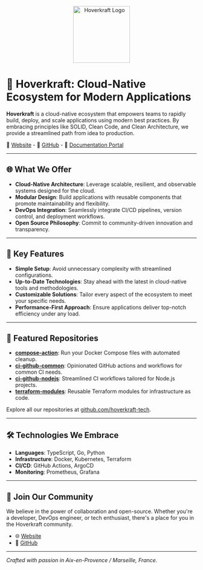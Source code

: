<!-- GitHub Organization Profile for Hoverkraft -->

<p align="center">
  <img src="https://avatars.githubusercontent.com/u/71885492?s=400&u=0f068d5733d972b51f83d04dfab06e13d6274710&v=4" alt="Hoverkraft Logo" width="150"/>
</p>

# 🚀 Hoverkraft: Cloud-Native Ecosystem for Modern Applications

**Hoverkraft** is a cloud-native ecosystem that empowers teams to rapidly build, deploy, and scale applications using modern best practices. By embracing principles like SOLID, Clean Code, and Clean Architecture, we provide a streamlined path from idea to production.

🔗 [Website](https://hoverkraft.cloud) - 🐙 [GitHub](https://github.com/hoverkraft-tech) - 📖 [Documentation Portal](https://docs.hoverkraft.cloud/)

---

## 🌐 What We Offer

- **Cloud-Native Architecture**: Leverage scalable, resilient, and observable systems designed for the cloud.
- **Modular Design**: Build applications with reusable components that promote maintainability and flexibility.
- **DevOps Integration**: Seamlessly integrate CI/CD pipelines, version control, and deployment workflows.
- **Open Source Philosophy**: Commit to community-driven innovation and transparency.

---

## 🧰 Key Features

- **Simple Setup**: Avoid unnecessary complexity with streamlined configurations.
- **Up-to-Date Technologies**: Stay ahead with the latest in cloud-native tools and methodologies.
- **Customizable Solutions**: Tailor every aspect of the ecosystem to meet your specific needs.
- **Performance-First Approach**: Ensure applications deliver top-notch efficiency under any load.

---

## 📂 Featured Repositories

- [**compose-action**](https://github.com/hoverkraft-tech/compose-action): Run your Docker Compose files with automated cleanup.
- [**ci-github-common**](https://github.com/hoverkraft-tech/ci-github-common): Opinionated GitHub actions and workflows for common CI needs.
- [**ci-github-nodejs**](https://github.com/hoverkraft-tech/ci-github-nodejs): Streamlined CI workflows tailored for Node.js projects.
- [**terraform-modules**](https://github.com/hoverkraft-tech/terraform-modules): Reusable Terraform modules for infrastructure as code.

Explore all our repositories at [github.com/hoverkraft-tech](https://github.com/hoverkraft-tech).

---

## 🛠️ Technologies We Embrace

- **Languages**: TypeScript, Go, Python
- **Infrastructure**: Docker, Kubernetes, Terraform
- **CI/CD**: GitHub Actions, ArgoCD
- **Monitoring**: Prometheus, Grafana

---

## 📣 Join Our Community

We believe in the power of collaboration and open-source. Whether you're a developer, DevOps engineer, or tech enthusiast, there's a place for you in the Hoverkraft community.

- 🌐 [Website](https://hoverkraft.cloud)
- 🐙 [GitHub](https://github.com/hoverkraft-tech)

---

*Crafted with passion in Aix-en-Provence / Marseille, France.*

